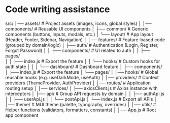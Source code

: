 # Code writing assistance
src/
│── assets/              # Project assets (images, icons, global styles)
│
│── components/          # Reusable UI components
│   ├── common/          # Generic components (buttons, inputs, modals, etc.)
│   └── layout/          # App layout (Header, Footer, Sidebar, Navigation)
│
│── features/            # Feature-based code (grouped by domain/logic)
│   ├── auth/            # Authentication (Login, Register, Forgot Password)
│   │   ├── components/  # UI related to auth
│   │   ├── pages/   
│   │   ├── index.js     # Export the feature
│   │   └── hooks/       # Custom hooks for auth state
│   │
│   └── dashboard/       # Dashboard feature
│       ├── components/
│       ├── index.js     # Export the feature
│       └── pages/
│
│── hooks/               # Global reusable hooks (e.g. useDarkMode, useAuth)
│
│── providers/           # Context providers (ThemeProvider, AuthProvider)
│
│── routes/              # Application routing setup
│
│── services/
│    ├── axiosClient.js         # Axios instance with interceptors
│   ├── api/                   # Group API requests by domain
│   │    ├── authApi.js
│   │    ├── userApi.js
│   │    └── postApi.js
│   └── index.js                # Export all APIs
│
│── theme/               # MUI theme (palette, typography, overrides)
│
│── utils/               # Helper functions (validators, formatters, constants)
│
│── App.js               # Root app component

